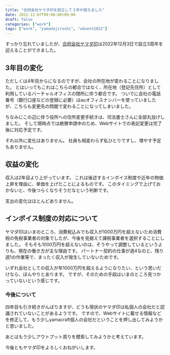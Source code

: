 ```yaml
---
title: "合同会社ヤマダ印を設立して３年が経ちました"
date: 2022-12-07T00:00:00+09:00
draft: false
categories: ["work"]
tags: ["work", "yamadajirushi", "advent2022"]
---
```


すっかり忘れていましたが、[合同会社ヤマダ印](https://yamadajirushi.co.jp/)は2022年12月3日で設立3周年を迎えることができました。

## 3年目の変化

ただしくは4年目からになるのですが、会社の所在地が変わることになりました。
とはいってもこれはこちらの都合ではなく、所在地（登記先住所）として利用しているバーチャルオフィスの閉所に伴う都合です。
ついでに会社の電話番号（銀行口座などの登録に必要）はauオフィスナンバーを使っていましたが、こちらも変更先の問題で変わることになってしまいました。

ちなみにこの辺に伴う役所への住所変更手続きは、司法書士さんに全部丸投げしました。
そして現時点では絶賛申請中のため、Webサイトでの表記変更は完了後に対応予定です。

それ以外に変化はありません。
社員も相変わらず私ひとりですし、増やす予定もありません。

## 収益の変化

収入は2年目より上がっています。
これは後述するインボイス制度や近年の物価上昇を理由に、単価を上げたことによるものです。
このタイミングで上げておかないと、今後つらくなりそうだなという判断です。

支出の変化はほとんどありません。

## インボイス制度の対応について

ヤマダ印はいまのところ、消費税込みでも収入が1000万円を超えないため消費税の免税事業者の対象でしたが、今後を見据えて課税事業者を選択することにしました。
そもそも1000万円を超えないのは、そうやって調整しているというよりも、現在の働き方が主な理由です。
パートナー契約の仕事が週4なのと、残り週1の作業等で、まったく収入が発生していないためです。

いずれ会社としての収入が年1000万円を超えるようになりたい、という思いだけなら、ぼんやりとあります。
ですが、そのための手段はいまのところ見つかっていないという感じです。

### 今後について

四年目も引き続きがんばりますが、どうも現状のヤマダ印は私個人の会社だと認識されていないことがあるようです。
ですので、Webサイトに載せる情報などを修正して、もう少しyamacraft個人の会社だということを押し出してみようかと思いました。

あとはもう少しアウトプット周りを模索してみようかと考えています。

今後ともヤマダ印をよろしくおねがいします。